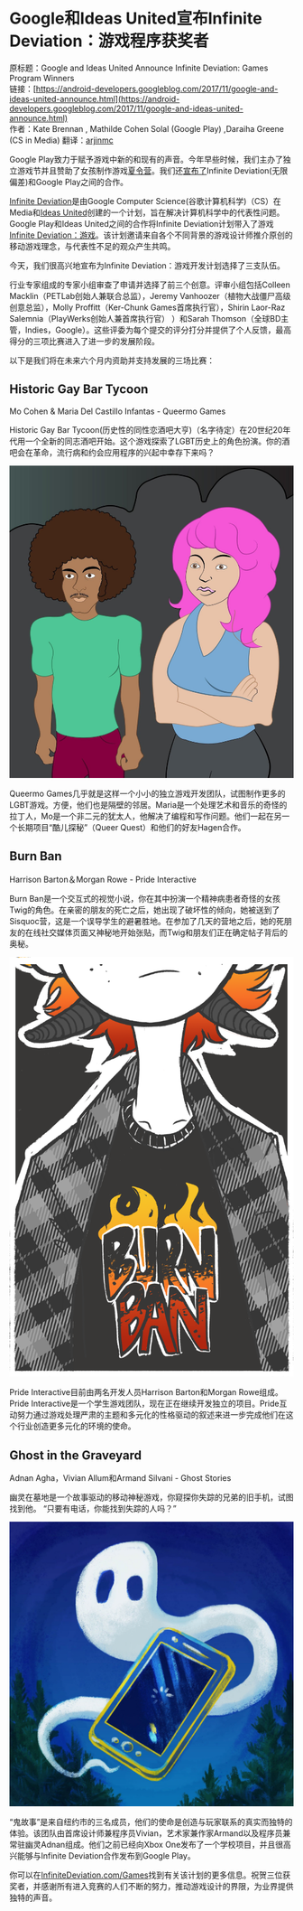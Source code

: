 # Google和Ideas United宣布Infinite Deviation：游戏程序获奖者

原标题：Google and Ideas United Announce Infinite Deviation: Games Program Winners  
链接：[https://android-developers.googleblog.com/2017/11/google-and-ideas-united-announce.html](https://android-developers.googleblog.com/2017/11/google-and-ideas-united-announce.html)  
作者：Kate Brennan , Mathilde Cohen Solal (Google Play) ,Daraiha Greene (CS in Media)
翻译：[arjinmc](https://github.com/arjinmc)  

Google Play致力于赋予游戏中新的和现有的声音。今年早些时候，我们主办了独立游戏节并且赞助了女孩制作游戏[夏令营](https://plus.google.com/u/0/+GoogleDevelopers/posts/fH3NMC6gSRT)。我们还[宣布了](https://android-developers.googleblog.com/2017/09/google-and-ideas-united-launch-program.html)Infinite Deviation(无限偏差)和Google Play之间的合作。

[Infinite Deviation](http://infinitedeviation.com/)是由Google Computer Science(谷歌计算机科学)（CS）在Media和[Ideas United](http://ideasunited.com/)创建的一个计划，旨在解决计算机科学中的代表性问题。 Google Play和Ideas United之间的合作将Infinite Deviation计划带入了游戏[Infinite Deviation：游戏](http://infinitedeviation.com/games)。该计划邀请来自各个不同背景的游戏设计师推介原创的移动游戏理念，与代表性不足的观众产生共鸣。

今天，我们很高兴地宣布为Infinite Deviation：游戏开发计划选择了三支队伍。

行业专家组成的专家小组审查了申请并选择了前三个创意。评审小组包括Colleen Macklin（PETLab创始人兼联合总监），Jeremy Vanhoozer（植物大战僵尸高级创意总监），Molly Proffitt（Ker-Chunk Games首席执行官），Shirin Laor-Raz Salemnia（PlayWerks创始人兼首席执行官） ）和Sarah Thomson（全球BD主管，Indies，Google）。这些评委为每个提交的评分打分并提供了个人反馈，最高得分的三项比赛进入了进一步的发展阶段。

以下是我们将在未来六个月内资助并支持发展的三场比赛：

## Historic Gay Bar Tycoon

Mo Cohen & Maria Del Castillo Infantas - Queermo Games

Historic Gay Bar Tycoon(历史性的同性恋酒吧大亨)（名字待定）在20世纪20年代用一个全新的同志酒吧开始。这个游戏探索了LGBT历史上的角色扮演。你的酒吧会在革命，流行病和约会应用程序的兴起中幸存下来吗？

![img](../images/2017.11.7.1.jpg)  

Queermo Games几乎就是这样一个小小的独立游戏开发团队，试图制作更多的LGBT游戏。方便，他们也是隔壁的邻居。Maria是一个处理艺术和音乐的奇怪的拉丁人，Mo是一个非二元的犹太人，他解决了编程和写作问题。他们一起在另一个长期项目“酷儿探秘”（Queer Quest）和他们的好友Hagen合作。

## Burn Ban

Harrison Barton＆Morgan Rowe - Pride Interactive

Burn Ban是一个交互式的视觉小说，你在其中扮演一个精神病患者奇怪的女孩Twig的角色。在亲密的朋友的死亡之后，她出现了破坏性的倾向，她被送到了Sisquoc营，这是一个误导学生的避暑胜地。在参加了几天的营地之后，她的死朋友的在线社交媒体页面又神秘地开始张贴，而Twig和朋友们正在确定帖子背后的奥秘。

![img](../images/2017.11.7.2.png)  

Pride Interactive目前由两名开发人员Harrison Barton和Morgan Rowe组成。 Pride Interactive是一个学生游戏团队，现在正在继续开发独立的项目。Pride互动努力通过游戏处理严肃的主题和多元化的性格驱动的叙述来进一步完成他们在这个行业创造更多元化的环境的使命。

## Ghost in the Graveyard

Adnan Agha，Vivian Allum和Armand Silvani - Ghost Stories

幽灵在墓地是一个故事驱动的移动神秘游戏，你窥探你失踪的兄弟的旧手机，试图找到他。 “只要有电话，你能找到失踪的人吗？”

![img](../images/2017.11.7.3.jpg)  

“鬼故事”是来自纽约市的三名成员，他们的使命是创造与玩家联系的真实而独特的体验。该团队由首席设计师兼程序员Vivian，艺术家兼作家Armand以及程序员兼常驻幽灵Adnan组成。他们之前已经向Xbox One发布了一个学校项目，并且很高兴能够与Infinite Deviation合作发布到Google Play。

你可以在[InfiniteDeviation.com/Games](http://infinitedeviation.com/games)找到有关该计划的更多信息。祝贺三位获奖者，并感谢所有进入竞赛的人们不断的努力，推动游戏设计的界限，为业界提供独特的声音。